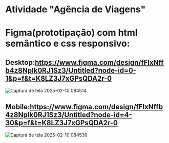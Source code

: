 # Atividade "Agência de Viagens"


# Figma(prototipação) com html semântico e css responsivo:


## Desktop:https://www.figma.com/design/fFlxNffb4z8NpIk0RJ1Sz3/Untitled?node-id=0-1&p=f&t=K8LZ3J7xGPsQDA2r-0
![Captura de tela 2025-02-10 084514](https://github.com/user-attachments/assets/b94726c3-3358-4160-b665-01f3638deca3)


## Mobile:https://www.figma.com/design/fFlxNffb4z8NpIk0RJ1Sz3/Untitled?node-id=4-30&p=f&t=K8LZ3J7xGPsQDA2r-0
![Captura de tela 2025-02-10 084539](https://github.com/user-attachments/assets/c47740eb-433f-42ea-9a48-7e13ddd522f1)
